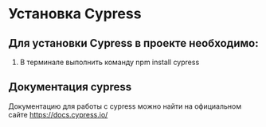 # Установка Cypress

## Для установки Cypress в проекте необходимо:

1. В терминале выполнить команду npm install cypress

## Документация cypress

Документацию для работы с cypress можно найти на официальном сайте https://docs.cypress.io/

